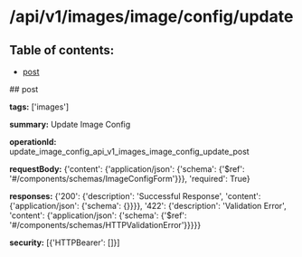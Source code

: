 # /api/v1/images/image/config/update

## Table of contents:
- [post](#post)

<a name="post" />
## post

**tags:** ['images']

**summary:** Update Image Config

**operationId:** update_image_config_api_v1_images_image_config_update_post

**requestBody:** {'content': {'application/json': {'schema': {'$ref': '#/components/schemas/ImageConfigForm'}}}, 'required': True}

**responses:** {'200': {'description': 'Successful Response', 'content': {'application/json': {'schema': {}}}}, '422': {'description': 'Validation Error', 'content': {'application/json': {'schema': {'$ref': '#/components/schemas/HTTPValidationError'}}}}}

**security:** [{'HTTPBearer': []}]

